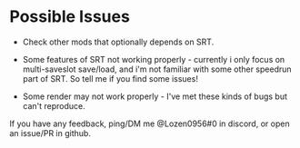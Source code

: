 # Possible Issues

- Check other mods that optionally depends on SRT.

- Some features of SRT not working properly - currently i only focus on multi-saveslot save/load, and i'm not familiar with some other speedrun part of SRT. So tell me if you find some issues!

- Some render may not work properly - I've met these kinds of bugs but can't reproduce.

If you have any feedback, ping/DM me @Lozen0956#0 in discord, or open an issue/PR in github.